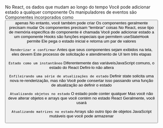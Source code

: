 No React, os dados que mudam ao longo do tempo 
                                Você pode adicionar estado a qualquer componente
                                                Os manipuladores de eventos são 
Componentes incorporados como <button> apenas 
              No entanto, você também pode criar
Os componentes geralmente precisam mudar 
        Os componentes precisam “lembrar” coisas
              No React, esse tipo de memória específica do componente é chamada
Você pode adicionar estado a um componente 
                                        Hooks são funções especiais que permitem
useStateHook permite
Ele pega o estado inicial e retorna um par de valores

`Renderizar e confirmar`
Antes que seus componentes sejam exibidos na tela, eles devem 
Este processo de solicitação e atendimento de UI tem três etapas

`Estado como um instantâneo`
Diferentemente das variáveis ​​JavaScript comuns, o estado do React 
        Defini-lo não altera 

`Enfileirando uma série de atualizações de estado`
Definir state solicita uma nova re-renderização, mas não 
Você pode consertar isso passando uma função de atualização ao definir o estado

`Atualizando objetos no estado`
O estado pode conter qualquer
Mas você não deve alterar objetos e arrays que você contém no estado React 
Geralmente, você usará 

`Atualizando matrizes no estado`
Arrays são outro tipo de objetos JavaScript mutáveis ​​que você pode armazenar
